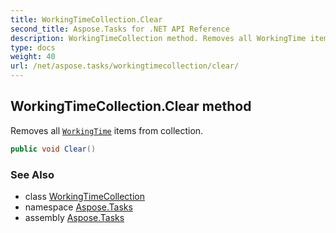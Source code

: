 ```yaml
---
title: WorkingTimeCollection.Clear
second_title: Aspose.Tasks for .NET API Reference
description: WorkingTimeCollection method. Removes all WorkingTime items from collection
type: docs
weight: 40
url: /net/aspose.tasks/workingtimecollection/clear/
---
```

## WorkingTimeCollection.Clear method

Removes all [`WorkingTime`](../../workingtime/) items from collection.

```csharp
public void Clear()
```

### See Also

* class [WorkingTimeCollection](../)
* namespace [Aspose.Tasks](../../workingtimecollection/)
* assembly [Aspose.Tasks](../../../)


